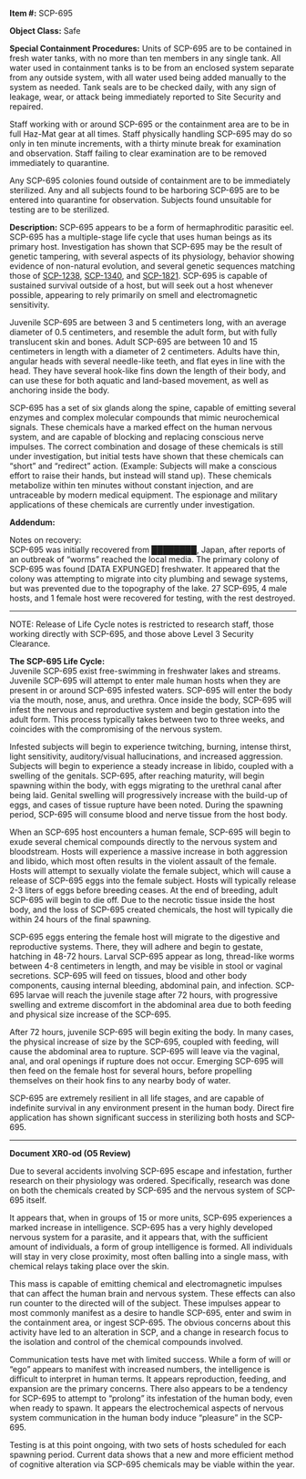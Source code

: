 **Item #:** SCP-695

**Object Class:** Safe

**Special Containment Procedures:** Units of SCP-695 are to be contained in fresh water tanks, with no more than ten members in any single tank. All water used in containment tanks is to be from an enclosed system separate from any outside system, with all water used being added manually to the system as needed. Tank seals are to be checked daily, with any sign of leakage, wear, or attack being immediately reported to Site Security and repaired.

Staff working with or around SCP-695 or the containment area are to be in full Haz-Mat gear at all times. Staff physically handling SCP-695 may do so only in ten minute increments, with a thirty minute break for examination and observation. Staff failing to clear examination are to be removed immediately to quarantine.

Any SCP-695 colonies found outside of containment are to be immediately sterilized. Any and all subjects found to be harboring SCP-695 are to be entered into quarantine for observation. Subjects found unsuitable for testing are to be sterilized.

**Description:** SCP-695 appears to be a form of hermaphroditic parasitic eel. SCP-695 has a multiple-stage life cycle that uses human beings as its primary host. Investigation has shown that SCP-695 may be the result of genetic tampering, with several aspects of its physiology, behavior showing evidence of non-natural evolution, and several genetic sequences matching those of [SCP-1238](/scp-1238), [SCP-1340](/scp-1340), and [SCP-1821](/scp-1821). SCP-695 is capable of sustained survival outside of a host, but will seek out a host whenever possible, appearing to rely primarily on smell and electromagnetic sensitivity.

Juvenile SCP-695 are between 3 and 5 centimeters long, with an average diameter of 0.5 centimeters, and resemble the adult form, but with fully translucent skin and bones. Adult SCP-695 are between 10 and 15 centimeters in length with a diameter of 2 centimeters. Adults have thin, angular heads with several needle-like teeth, and flat eyes in line with the head. They have several hook-like fins down the length of their body, and can use these for both aquatic and land-based movement, as well as anchoring inside the body.

SCP-695 has a set of six glands along the spine, capable of emitting several enzymes and complex molecular compounds that mimic neurochemical signals. These chemicals have a marked effect on the human nervous system, and are capable of blocking and replacing conscious nerve impulses. The correct combination and dosage of these chemicals is still under investigation, but initial tests have shown that these chemicals can “short” and “redirect” action. (Example: Subjects will make a conscious effort to raise their hands, but instead will stand up). These chemicals metabolize within ten minutes without constant injection, and are untraceable by modern medical equipment. The espionage and military applications of these chemicals are currently under investigation.

**Addendum:**

Notes on recovery:  
SCP-695 was initially recovered from ████████, Japan, after reports of an outbreak of “worms” reached the local media. The primary colony of SCP-695 was found \[DATA EXPUNGED\] freshwater. It appeared that the colony was attempting to migrate into city plumbing and sewage systems, but was prevented due to the topography of the lake. 27 SCP-695, 4 male hosts, and 1 female host were recovered for testing, with the rest destroyed.

* * *

NOTE: Release of Life Cycle notes is restricted to research staff, those working directly with SCP-695, and those above Level 3 Security Clearance.

**The SCP-695 Life Cycle:**  
Juvenile SCP-695 exist free-swimming in freshwater lakes and streams. Juvenile SCP-695 will attempt to enter male human hosts when they are present in or around SCP-695 infested waters. SCP-695 will enter the body via the mouth, nose, anus, and urethra. Once inside the body, SCP-695 will infest the nervous and reproductive system and begin gestation into the adult form. This process typically takes between two to three weeks, and coincides with the compromising of the nervous system.

Infested subjects will begin to experience twitching, burning, intense thirst, light sensitivity, auditory/visual hallucinations, and increased aggression. Subjects will begin to experience a steady increase in libido, coupled with a swelling of the genitals. SCP-695, after reaching maturity, will begin spawning within the body, with eggs migrating to the urethral canal after being laid. Genital swelling will progressively increase with the build-up of eggs, and cases of tissue rupture have been noted. During the spawning period, SCP-695 will consume blood and nerve tissue from the host body.

When an SCP-695 host encounters a human female, SCP-695 will begin to exude several chemical compounds directly to the nervous system and bloodstream. Hosts will experience a massive increase in both aggression and libido, which most often results in the violent assault of the female. Hosts will attempt to sexually violate the female subject, which will cause a release of SCP-695 eggs into the female subject. Hosts will typically release 2-3 liters of eggs before breeding ceases. At the end of breeding, adult SCP-695 will begin to die off. Due to the necrotic tissue inside the host body, and the loss of SCP-695 created chemicals, the host will typically die within 24 hours of the final spawning.

SCP-695 eggs entering the female host will migrate to the digestive and reproductive systems. There, they will adhere and begin to gestate, hatching in 48-72 hours. Larval SCP-695 appear as long, thread-like worms between 4-8 centimeters in length, and may be visible in stool or vaginal secretions. SCP-695 will feed on tissues, blood and other body components, causing internal bleeding, abdominal pain, and infection. SCP-695 larvae will reach the juvenile stage after 72 hours, with progressive swelling and extreme discomfort in the abdominal area due to both feeding and physical size increase of the SCP-695.

After 72 hours, juvenile SCP-695 will begin exiting the body. In many cases, the physical increase of size by the SCP-695, coupled with feeding, will cause the abdominal area to rupture. SCP-695 will leave via the vaginal, anal, and oral openings if rupture does not occur. Emerging SCP-695 will then feed on the female host for several hours, before propelling themselves on their hook fins to any nearby body of water.

SCP-695 are extremely resilient in all life stages, and are capable of indefinite survival in any environment present in the human body. Direct fire application has shown significant success in sterilizing both hosts and SCP-695.

* * *

**Document XR0-od (O5 Review)**

Due to several accidents involving SCP-695 escape and infestation, further research on their physiology was ordered. Specifically, research was done on both the chemicals created by SCP-695 and the nervous system of SCP-695 itself.

It appears that, when in groups of 15 or more units, SCP-695 experiences a marked increase in intelligence. SCP-695 has a very highly developed nervous system for a parasite, and it appears that, with the sufficient amount of individuals, a form of group intelligence is formed. All individuals will stay in very close proximity, most often balling into a single mass, with chemical relays taking place over the skin.

This mass is capable of emitting chemical and electromagnetic impulses that can affect the human brain and nervous system. These effects can also run counter to the directed will of the subject. These impulses appear to most commonly manifest as a desire to handle SCP-695, enter and swim in the containment area, or ingest SCP-695. The obvious concerns about this activity have led to an alteration in SCP, and a change in research focus to the isolation and control of the chemical compounds involved.

Communication tests have met with limited success. While a form of will or “ego” appears to manifest with increased numbers, the intelligence is difficult to interpret in human terms. It appears reproduction, feeding, and expansion are the primary concerns. There also appears to be a tendency for SCP-695 to attempt to “prolong” its infestation of the human body, even when ready to spawn. It appears the electrochemical aspects of nervous system communication in the human body induce “pleasure” in the SCP-695.

Testing is at this point ongoing, with two sets of hosts scheduled for each spawning period. Current data shows that a new and more efficient method of cognitive alteration via SCP-695 chemicals may be viable within the year.